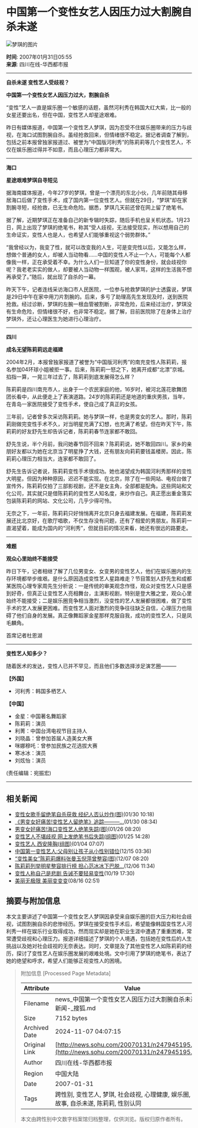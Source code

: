 # 中国第一个变性女艺人因压力过大割腕自杀未遂

![梦琪的图片](https://photocdn.sohu.com/20061227/Img247299577.gif)
  
**时间**: 2007年01月31日05:55  
**来源**: 四川在线-华西都市报  

---

**自杀未遂 变性艺人受歧视？**

**中国第一个变性女艺人因压力过大，割腕自杀**

“变性”艺人一直是娱乐圈一个敏感的话题，虽然河利秀在韩国大红大紫，比一般的女星还要出名，但在中国，变性艺人却星途艰难。

昨日有媒体报道，中国第一个变性艺人梦琪，因为忍受不住娱乐圈带来的压力与歧视，在海口试图割腕自杀。虽经抢救回来，但情绪很不稳定。据记者调查了解到，包括之前本报曾独家报道过、被誉为“中国版河利秀”的陈莉莉等几个变性艺人，不仅在娱乐圈过得并不如意，而且心理压力都非常大。

---

**海口**

**星途艰难梦琪自寻短见**

据海南媒体报道，今年27岁的梦琪，曾是一个漂亮的东北小伙，几年前随其母移居海口后做了变性手术，成了国内第一位变性艺人。但就在29日，“梦琪”却在家割腕寻短，经抢救，已无生命危险。据悉，梦琪几天前还曾在网上留了绝笔书。

据了解，近期梦琪正在准备自己的新专辑时失踪，随后手机也呈关机状态。1月23日，网上出现了梦琪的绝笔书，称其“受人歧视，无法接受现实，所以想用自己的生命证实，变性人也是人，也希望人们能够重视这个弱势群体。”

“我曾经以为，我变了性，就可以改变我的人生，可是变完性以后，又能怎么样，想做个普通的女人，却被人当动物看……中国的变性人不止一个人，可能每个人都像我一样，正在承受着不幸。为什么人们一旦知道了你的变性身份，就会歧视你呢？我老老实实的做人，却要被人当动物一样围观，被人家骂，这样的生活我不想再承受了。”随后，就出现了自杀的一幕。

昨天下午，记者连线采访海口市人民医院，一位参与抢救梦琪的护士透露说，梦琪是29日中午在家中用刀片割腕的。后来，多亏了助理高先生发现及时，送到医院抢救。经过诊断，梦琪的左腕一根血管被割断，非常危险，后来经过治疗，梦琪没有生命危险，但情绪很不好，也非常不稳定。据了解，目前医院除了在身体上治疗梦琪外，还让心理医生为她进行心理治疗。

---

**四川**

**成名无望陈莉莉远走福建**

2004年2月，本报曾独家报道了被誉为“中国版河利秀”的南充变性人陈莉莉，报名参加04环球小姐被拒一事。后来，陈莉莉一怒之下，她离开成都“北漂”京城。掐指一算，一晃三年过去了，陈莉莉到底发展得怎么样？

陈莉莉是四川南充市人，出身于一个农民家庭的他，16岁时，被河北莲花歌舞团团长看中，从此便走上了表演道路。24岁的陈莉莉还是地道的重庆男孩，当年，在青岛一家医院接受了变性手术，使自己成了真正的女孩。

三年前，记者曾多次采访陈莉莉。她与梦琪一样，也是男变女的艺人。那时，陈莉莉刚做完变性手术不久，对当明星充满了幻想，也充满了希望。但在昨天下午，陈莉莉的好友舒先生却告诉记者，陈莉莉春节连家都不敢回。

舒先生说，半个月前，我问她春节回不回来？陈莉莉说，她不敢回四川。家乡的亲朋好友都以为她在北京当了明星挣了大钱，还有朋友向莉莉要钱盖楼房。因此，陈莉莉心理压力相当大，连家都不敢回了。

舒先生告诉记者说，陈莉莉变性手术很成功。她也渴望成为韩国河利秀那样的变性大明星。但因为种种原因，迟迟不能实现。在北京，除了在一些网站、电视台做了宣传外，陈莉莉仅拍了三部影视剧，还不是女主角，全部都是配角。这些网站和文化公司，其实就只是借陈莉莉的变性艺人知名度，来炒作自己。真正愿出重金落实包装陈莉莉的网站、文化公司，几乎少得可怜。

无奈之下，一年前，陈莉莉只好悄悄离开北京只身去福建发展。在福建，陈莉莉发展还比北京好，在歌厅唱歌，不仅生存没有问题，还有了相爱的男朋友。陈莉莉一直渴望着，能成为国内的“河利秀”，但就目前的情况来看，她还有很远的路要走。

---

**难题**

**观众心里始终不能接受**

昨日下午，记者相继了解了几位男变女、女变男的变性艺人，他们在娱乐圈内的生存环境都举步维艰。是什么原因造成变性艺人星路难走？节目策划人舒先生和成都某医院心理专家周先生分析说：一是传统的审美观念作怪，观众对变性艺人只是感到好奇，但真正让变性艺人亮相舞台，主演影视剧，特别是登大雅之堂，观众心里始终不能接受；二是娱乐圈竞争相当激烈，没变性的艺人发展都很困难，做了变性手术的艺人发展更困难。而变性艺人面对激烈的竞争往往缺乏自信，心理压力也阻碍了他们自身的发展。真正像舞蹈家金星那样克服自我，成功的变性艺人，只是凤毛麟角。 

首席记者杜恩湖  

---

**变性艺人知多少？**

随着医术的发达，变性人已并不罕见，而且他们多数选择涉足演艺圈———

**【外国】**

- 河利秀：韩国多栖艺人

**【中国】**

- 金星：中国著名舞蹈家
- 陈莉莉：演员
- 利菁：中国台湾电视节目主持人
- 刘晓晶：曾参加首届人造美女大赛
- 咪娜穆吒：曾参加民族之花选拔大赛
- 寒冰冰：演员
- 刘炫怡：演员  
  
(责任编辑：宛振宏)  

---

## 相关新闻
- [变性女歌手留绝笔自杀获救 经纪人否认炒作(图)](https://news.sohu.com/20070130/n247928123.shtml)(01/30 10:18)
- [《男变女好痛苦!变性艺人留绝笔》追踪———...](https://news.sohu.com/20070130/n247923595.shtml)(01/30 08:34)
- [男变女好痛苦!海口变性艺人绝笔失踪(图)](https://news.sohu.com/20070126/n247850836.shtml)(01/26 08:20)
- [变性艺人不堪歧视 网上发绝笔书后失踪(组图)](https://news.sohu.com/20070125/n247837832.shtml)(01/25 14:28)
- [变性艺人 西安隆胸(组图)](https://news.sohu.com/20070104/n247408432.shtml)(01/04 07:07)
- [中国第一变性艺人:父母别让孩子从小性别错位](https://news.sohu.com/20061215/n247053160.shtml)(12/15 03:36)
- [“变性美女”陈莉莉爆料张曼玉倪萍曾整容(图)](https://news.sohu.com/20061207/n246859865.shtml)(12/07 08:20)
- [陈莉莉列举明星整容排行榜 担心范冰冰下巴脱...](https://news.sohu.com/20061206/n246841813.shtml)(12/06 11:34)
- [变性人称自己是悲剧 告诫不要轻易变性](https://news.sohu.com/20061019/n245894720.shtml)(10/19 17:30)
- [美丽无极限 美丽变变变](https://news.sohu.com/20060816/n244815783.shtml)(08/16 02:51)

## 摘要与附加信息

<!-- tcd_abstract -->
本文主要讲述了中国第一个变性女艺人梦琪因承受来自娱乐圈的巨大压力和社会歧视，试图割腕自杀的悲惨经历。梦琪在接受变性手术后，希望能像韩国变性艺人河利秀一样在娱乐行业取得成功，然而现实却是她在职业生涯中遭遇了重重困难，常常遭受歧视和心理压力。报道详细描述了梦琪的个人境遇，包括她在变性后的人生挑战以及她对社会歧视的无奈表达。同时，文章提及了其他变性艺人如陈莉莉的经历，探讨了变性艺人在娱乐圈发展的艰难处境。文中引用了梦琪的绝笔书，表达了她的绝望和呼求，希望人们能够正视变性人的困境。
<!-- tcd_abstract_end -->

> 附加信息 [Processed Page Metadata]
>
> | Attribute       | Value                                  |
> |-----------------|----------------------------------------|
> | Filename        | news_中国第一个变性女艺人因压力过大割腕自杀未遂_-_新闻-_搜狐.md                             |
> | Size            | 7152 bytes                           |
> | Archived Date   | 2024-11-07 04:07:15                             |
> | Original Link   | [http://news.sohu.com/20070131/n247945195.shtml](http://news.sohu.com/20070131/n247945195.shtml)                       |
> | Author          | 四川在线-华西都市报                               |
> | Region          | 中国大陆                               |
> | Date            | 2007-01-31                                 |
> | Tags            | 跨性别, 变性艺人, 梦琪, 社会歧视, 心理健康, 娱乐圈, 生命故事, 自杀未遂, 陈莉莉, 性别认同                                 |
>
> 本文由跨性别中文数字档案馆归档整理，仅供浏览。版权归原作者所有。
>
